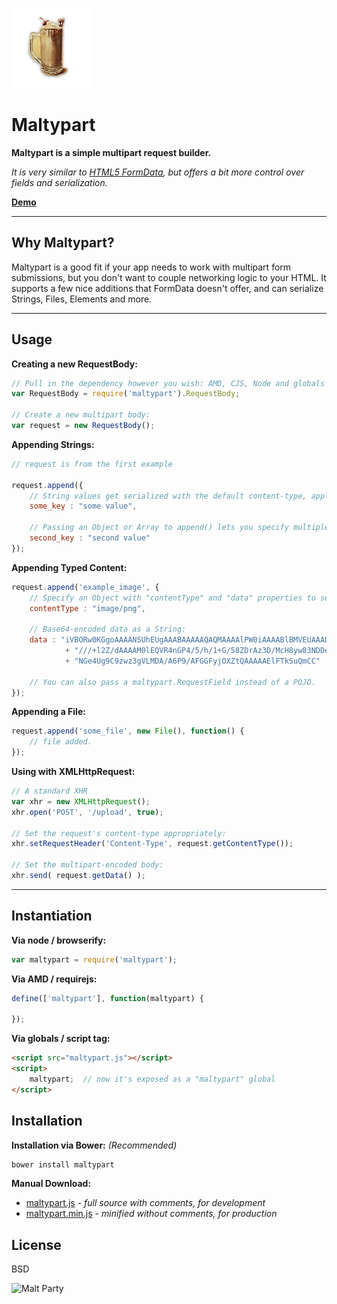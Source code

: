 
![Maltypart](logo.png)

Maltypart
=========

**Maltypart is a simple multipart request builder.**

*It is very similar to [HTML5 FormData](https://developer.mozilla.org/en-US/docs/Web/API/FormData),
but offers a bit more control over fields and serialization.*

**[Demo](demo)**

---


Why Maltypart?
--------------

Maltypart is a good fit if your app needs to work with multipart form submissions,
but you don't want to couple networking logic to your HTML. It supports a few nice
additions that FormData doesn't offer, and can serialize Strings, Files, Elements and more.


---


Usage
-----


**Creating a new RequestBody:**

```js
// Pull in the dependency however you wish: AMD, CJS, Node and globals are all supported
var RequestBody = require('maltypart').RequestBody;

// Create a new multipart body:
var request = new RequestBody();
```


**Appending Strings:**

```js
// request is from the first example

request.append({
	// String values get serialized with the default content-type, application/octet-stream:
	some_key : "some value",

	// Passing an Object or Array to append() lets you specify multiple fields at once
	second_key : "second value"
});
```


**Appending Typed Content:**

```js
request.append('example_image', {
	// Specify an Object with "contentType" and "data" properties to set your own content-type:
	contentType : "image/png",

	// Base64-encoded data as a String:
	data : "iVBORw0KGgoAAAANSUhEUgAAABAAAAAQAQMAAAAlPW0iAAAABlBMVEUAAAD"
			+ "///+l2Z/dAAAAM0lEQVR4nGP4/5/h/1+G/58ZDrAz3D/McH8yw83NDDe"
			+ "NGe4Ug9C9zwz3gVLMDA/A6P9/AFGGFyjOXZtQAAAAAElFTkSuQmCC"

	// You can also pass a maltypart.RequestField instead of a POJO.
});
```


**Appending a File:**

```js
request.append('some_file', new File(), function() {
	// file added.
});
```


**Using with XMLHttpRequest:**

```js
// A standard XHR
var xhr = new XMLHttpRequest();
xhr.open('POST', '/upload', true);

// Set the request's content-type appropriately:
xhr.setRequestHeader('Content-Type', request.getContentType());

// Set the multipart-encoded body:
xhr.send( request.getData() );
```


---


Instantiation
-------------

**Via node / browserify:**

```js
var maltypart = require('maltypart');
```

**Via AMD / requirejs:**

```js
define(['maltypart'], function(maltypart) {

});
```

**Via globals / script tag:**

```html
<script src="maltypart.js"></script>
<script>
	maltypart;  // now it's exposed as a "maltypart" global
</script>
```


Installation
------------

**Installation via Bower:** *(Recommended)*

```bash
bower install maltypart
```

**Manual Download:**

- [maltypart.js](dist/maltypart.js) - *full source with comments, for development*
- [maltypart.min.js](dist/maltypart.min.js) - *minified without comments, for production*


License
-------

BSD


![Malt Party](http://26.media.tumblr.com/tumblr_m26u79as6N1qzdzbuo1_500.jpg)
